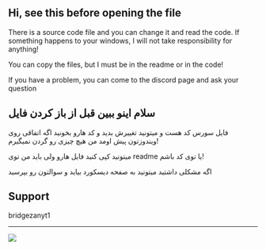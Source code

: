 ## Hi, see this before opening the file
There is a source code file and you can change it and read the code. If something happens to your windows, I will not take responsibility for anything!

You can copy the files, but I must be in the readme or in the code!

 If you have a problem, you can come to the discord page and ask your question





## سلام اینو ببین قبل از باز کردن فایل 


فایل سورس کد هست و میتونید تغییرش بدید و کد هارو بخونید
اگه اتفاقی روی ویندوزتون پیش اومد من هیچ چیزی رو گردن نمیگیرم!

میتونید کپی کنید فایل هارو ولی باید من توی readme یا توی کد باشم!

اگه مشکلی داشتید میتونید به صفحه دیسکورد بیاید و سوالتون رو بپرسید


## Support
bridgezanyt1

---
[![](https://visitcount.itsvg.in/api?id=bridgerzan&icon=0&color=0)](https://visitcount.itsvg.in)

